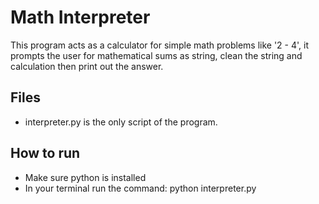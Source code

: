 # Math Interpreter
This program acts as a calculator for simple math problems like '2 - 4', it prompts the user for mathematical sums  as string, clean the string and calculation then print out the answer.
## Files
- interpreter.py is the only script of the program.

## How to run
- Make sure python is installed
- In your terminal run the command: python interpreter.py

